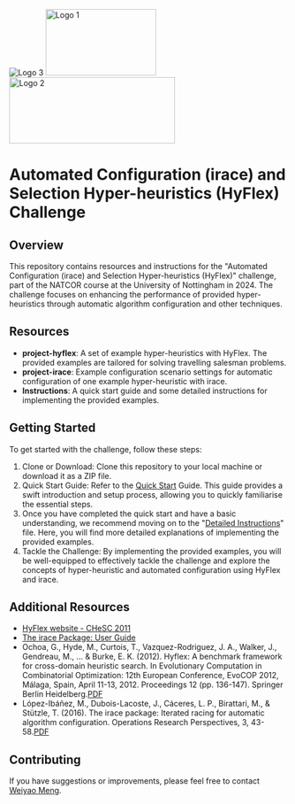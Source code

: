 

<img src="https://lopez-ibanez.eu/2024-natcor-aac/img/natcor-logo.png" alt="Logo 3">
<img src="https://www.natcor.ac.uk/wp-content/uploads/2017/06/Nottingham_logos.png" alt="Logo 1" width="200" height="120">
<img src="https://www.nottingham.ac.uk/research/groups/col/images/rotating-images-banner/a-col3-logo.png" alt="Logo 2" width="300" height="120">


# Automated Configuration (irace) and Selection Hyper-heuristics (HyFlex) Challenge

## Overview

This repository contains resources and instructions for the "Automated Configuration (irace) and Selection Hyper-heuristics (HyFlex)" challenge, part of the NATCOR course at the University of Nottingham in 2024. The challenge focuses on enhancing the performance of provided hyper-heuristics through automatic algorithm configuration and other techniques.

## Resources

- **project-hyflex**: A set of example hyper-heuristics with HyFlex. The provided examples are tailored for solving travelling salesman problems.
- **project-irace**: Example configuration scenario settings for automatic configuration of one example hyper-heuristic with irace.
- **Instructions**: A quick start guide and some detailed instructions for implementing the provided examples.

## Getting Started

To get started with the challenge, follow these steps:

1. Clone or Download: Clone this repository to your local machine or download it as a ZIP file.
2. Quick Start Guide: Refer to the [Quick Start](Quick%20Start.pdf) Guide. This guide provides a swift introduction and setup process, allowing you to quickly familiarise the essential steps.
3. Once you have completed the quick start and have a basic understanding, we recommend moving on to the "[Detailed Instructions](Detailed%20Instructions.pdf)" file. Here, you will find more detailed explanations of implementing the provided examples. 
4. Tackle the Challenge: By implementing the provided examples, you will be well-equipped to effectively tackle the challenge and explore the concepts of hyper-heuristic and automated configuration using HyFlex and irace.



## Additional Resources

- [HyFlex website - CHeSC 2011](https://web.archive.org/web/20210518021139/http://www.asap.cs.nott.ac.uk/external/chesc2011/)
- [The irace Package: User Guide](https://cran.r-project.org/web/packages/irace/vignettes/irace-package.pdf)
- Ochoa, G., Hyde, M., Curtois, T., Vazquez-Rodriguez, J. A., Walker, J., Gendreau, M., ... & Burke, E. K. (2012). Hyflex: A benchmark framework for cross-domain heuristic search. In Evolutionary Computation in Combinatorial Optimization: 12th European Conference, EvoCOP 2012, Málaga, Spain, April 11-13, 2012. Proceedings 12 (pp. 136-147). Springer Berlin Heidelberg.[PDF](https://d1wqtxts1xzle7.cloudfront.net/66799667/HyFlexEvoCOP2012-libre.pdf?1620085686=&response-content-disposition=inline%3B+filename%3DHyFlex_A_benchmark_framework_for_cross_d.pdf&Expires=1712525591&Signature=DTNaUxqFio3UmWFm3-UMJNjcQ0Zg03i0VlvLCoG~~xshKrHE9Zdb0CLurGdejYWV9Jga6fUtysJs67TIke06CgFV-8NRq8wcPZwhxasz1X2ZLa8nLP2zDEue7fLmdYrB5rgSz6GwO1gRen0Rk72cVOju-6DmoSpy-u6IrQoG8uYuTgqzmxvaH1TN8X4WffszeNMhuZDqmx9XH0YLJnZOSqcKLaLUQIgGI4MoBBTMFc5rlrx7vDYWbk1tKfdrOLIqQFFGcW9xBsqubhdeUGkEjqJimCMixkHsy2Qncq0YbS6bKSoSYrIbsaaMOmFD1FoHMU1x5zOiCRvX1GafC02Eiw__&Key-Pair-Id=APKAJLOHF5GGSLRBV4ZA)
- López-Ibáñez, M., Dubois-Lacoste, J., Cáceres, L. P., Birattari, M., & Stützle, T. (2016). The irace package: Iterated racing for automatic algorithm configuration. Operations Research Perspectives, 3, 43-58.[PDF](https://www.sciencedirect.com/science/article/pii/S2214716015300270)


## Contributing

If you have suggestions or improvements, please feel free to contact [Weiyao Meng](https://weiyaomeng.github.io/).
